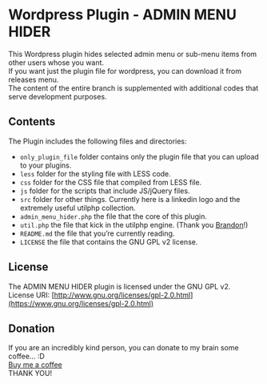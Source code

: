 # Wordpress Plugin - ADMIN MENU HIDER

This Wordpress plugin hides selected admin menu or sub-menu items from other users whose you want. \
If you want just the plugin file for wordpress, you can download it from releases menu. \
The content of the entire branch is supplemented with additional codes that serve development purposes.

## Contents

The Plugin includes the following files and directories:

* `only_plugin_file` folder contains only the plugin file that you can upload to your plugins.
* `less` folder for the styling file with LESS code.
* `css` folder for the CSS file that compiled from LESS file.
* `js` folder for the scripts that include JS/jQuery files.
* `src` folder for other things. Currently here is a linkedin logo and the extremely useful utilphp collection.
* `admin_menu_hider.php` the file that the core of this plugin.
* `util.php` the file that kick in the utilphp engine. (Thank you [Brandon](https://github.com/brandonwamboldt)!)
* `README.md` the file that you’re currently reading.
* `LICENSE` the file that contains the GNU GPL v2 license.

## License

The ADMIN MENU HIDER plugin is licensed under the GNU GPL v2. \
License URI: [http://www.gnu.org/licenses/gpl-2.0.html](https://www.gnu.org/licenses/gpl-2.0.html)

## Donation

If you are an incredibly kind person, you can donate to my brain some coffee... :D \
[Buy me a coffee](https://www.buymeacoffee.com/harciropi)
<br>
THANK YOU!
